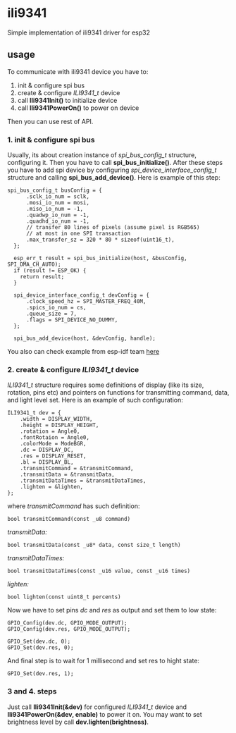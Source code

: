 # ili9341
Simple implementation of ili9341 driver for esp32

## usage
To communicate with ili9341 device you have to:
1. init & configure spi bus
2. create & configure *ILI9341_t* device
3. call __Ili9341Init()__ to initialize device
4. call __Ili9341PowerOn()__ to power on device

Then you can use rest of API.


### 1. init & configure spi bus
Usually, its about creation instance of *spi_bus_config_t* structure, configuring it. Then you have to call __spi_bus_initialize()__. After these steps you have to add spi device by configuring *spi_device_interface_config_t* structure and calling __spi_bus_add_device()__. Here is example of this step:
```
spi_bus_config_t busConfig = {
      .sclk_io_num = sclk,
      .mosi_io_num = mosi,
      .miso_io_num = -1,
      .quadwp_io_num = -1,
      .quadhd_io_num = -1,
      // transfer 80 lines of pixels (assume pixel is RGB565)
      // at most in one SPI transaction
      .max_transfer_sz = 320 * 80 * sizeof(uint16_t),
  };

  esp_err_t result = spi_bus_initialize(host, &busConfig, SPI_DMA_CH_AUTO);
  if (result != ESP_OK) {
    return result;
  }

  spi_device_interface_config_t devConfig = {
      .clock_speed_hz = SPI_MASTER_FREQ_40M,
      .spics_io_num = cs,
      .queue_size = 7,
      .flags = SPI_DEVICE_NO_DUMMY,
  };

  spi_bus_add_device(host, &devConfig, handle);
```
You also can check example from esp-idf team [here](https://github.com/espressif/esp-idf/blob/v5.3.2/examples/peripherals/spi_master/hd_eeprom/main/spi_eeprom_main.c)


### 2. create & configure *ILI9341_t* device
*ILI9341_t* structure requires some definitions of display (like its size, rotation, pins etc) and pointers on functions for transmitting command, data, and light level set. Here is an example of such configuration:
```
ILI9341_t dev = {
    .width = DISPLAY_WIDTH,
    .height = DISPLAY_HEIGHT,
    .rotation = Angle0,
    .fontRotaion = Angle0,
    .colorMode = ModeBGR,
    .dc = DISPLAY_DC,
    .res = DISPLAY_RESET,
    .bl = DISPLAY_BL,
    .transmitCommand = &transmitCommand,
    .transmitData = &transmitData,
    .transmitDataTimes = &transmitDataTimes,
    .lighten = &lighten,
};
```
where *transmitCommand* has such definition:

`bool transmitCommand(const _u8 command)`

*transmitData:*

`bool transmitData(const _u8* data, const size_t length)`

*transmitDataTimes:*

`bool transmitDataTimes(const _u16 value, const _u16 times)`

*lighten:*

`bool lighten(const uint8_t percents)`

Now we have to set pins *dc* and *res* as output and set them to low state:
```
GPIO_Config(dev.dc, GPIO_MODE_OUTPUT);
GPIO_Config(dev.res, GPIO_MODE_OUTPUT);

GPIO_Set(dev.dc, 0);
GPIO_Set(dev.res, 0);
```
And final step is to wait for 1 millisecond and set res to hight state:

`GPIO_Set(dev.res, 1);`

### 3 and 4. steps
Just call __Ili9341Init(&dev)__ for configured *ILI9341_t* device and __Ili9341PowerOn(&dev, enable)__ to power it on. You may want to set brightness level by call __dev.lighten(brightness)__.